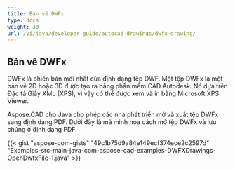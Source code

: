 ```yaml
---
title: Bản vẽ DWFx
type: docs
weight: 30
url: /vi/java/developer-guide/autocad-drawings/dwfx-drawing/
---
```


## **Bản vẽ DWFx**
DWFx là phiên bản mới nhất của định dạng tệp DWF. Một tệp DWFx là một bản vẽ 2D hoặc 3D được tạo ra bằng phần mềm CAD Autodesk. Nó dựa trên Đặc tả Giấy XML (XPS), vì vậy có thể được xem và in bằng Microsoft XPS Viewer.

Aspose.CAD cho Java cho phép các nhà phát triển mở và xuất tệp DWFx sang định dạng PDF. Dưới đây là mã minh họa cách mở tệp DWFx và lưu chúng ở định dạng PDF.

{{< gist "aspose-com-gists" "49c1b75d9a84e149ecf374ece2c2597d" "Examples-src-main-java-com-aspose-cad-examples-DWFXDrawings-OpenDwfxFile-1.java" >}}
